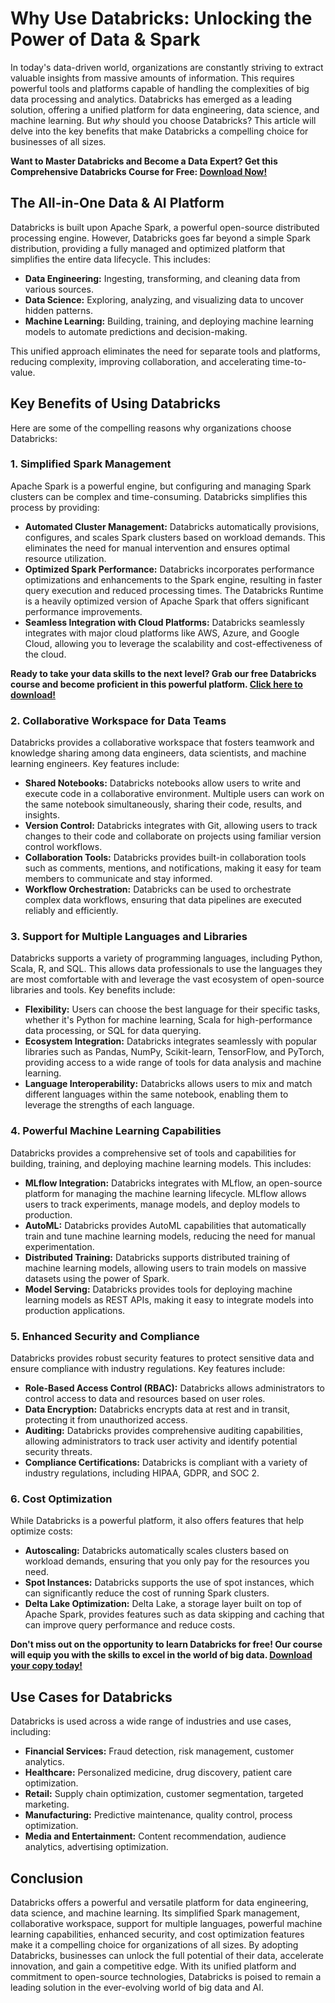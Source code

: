# Why Use Databricks: Unlocking the Power of Data & Spark

In today's data-driven world, organizations are constantly striving to extract valuable insights from massive amounts of information. This requires powerful tools and platforms capable of handling the complexities of big data processing and analytics. Databricks has emerged as a leading solution, offering a unified platform for data engineering, data science, and machine learning. But *why* should you choose Databricks? This article will delve into the key benefits that make Databricks a compelling choice for businesses of all sizes.

**Want to Master Databricks and Become a Data Expert? Get this Comprehensive Databricks Course for Free: [Download Now!](https://udemywork.com/why-use-databricks)**

## The All-in-One Data & AI Platform

Databricks is built upon Apache Spark, a powerful open-source distributed processing engine. However, Databricks goes far beyond a simple Spark distribution, providing a fully managed and optimized platform that simplifies the entire data lifecycle. This includes:

*   **Data Engineering:** Ingesting, transforming, and cleaning data from various sources.
*   **Data Science:** Exploring, analyzing, and visualizing data to uncover hidden patterns.
*   **Machine Learning:** Building, training, and deploying machine learning models to automate predictions and decision-making.

This unified approach eliminates the need for separate tools and platforms, reducing complexity, improving collaboration, and accelerating time-to-value.

## Key Benefits of Using Databricks

Here are some of the compelling reasons why organizations choose Databricks:

### 1. Simplified Spark Management

Apache Spark is a powerful engine, but configuring and managing Spark clusters can be complex and time-consuming. Databricks simplifies this process by providing:

*   **Automated Cluster Management:** Databricks automatically provisions, configures, and scales Spark clusters based on workload demands. This eliminates the need for manual intervention and ensures optimal resource utilization.
*   **Optimized Spark Performance:** Databricks incorporates performance optimizations and enhancements to the Spark engine, resulting in faster query execution and reduced processing times. The Databricks Runtime is a heavily optimized version of Apache Spark that offers significant performance improvements.
*   **Seamless Integration with Cloud Platforms:** Databricks seamlessly integrates with major cloud platforms like AWS, Azure, and Google Cloud, allowing you to leverage the scalability and cost-effectiveness of the cloud.

**Ready to take your data skills to the next level?  Grab our free Databricks course and become proficient in this powerful platform. [Click here to download!](https://udemywork.com/why-use-databricks)**

### 2. Collaborative Workspace for Data Teams

Databricks provides a collaborative workspace that fosters teamwork and knowledge sharing among data engineers, data scientists, and machine learning engineers. Key features include:

*   **Shared Notebooks:** Databricks notebooks allow users to write and execute code in a collaborative environment. Multiple users can work on the same notebook simultaneously, sharing their code, results, and insights.
*   **Version Control:** Databricks integrates with Git, allowing users to track changes to their code and collaborate on projects using familiar version control workflows.
*   **Collaboration Tools:** Databricks provides built-in collaboration tools such as comments, mentions, and notifications, making it easy for team members to communicate and stay informed.
*   **Workflow Orchestration:** Databricks can be used to orchestrate complex data workflows, ensuring that data pipelines are executed reliably and efficiently.

### 3. Support for Multiple Languages and Libraries

Databricks supports a variety of programming languages, including Python, Scala, R, and SQL. This allows data professionals to use the languages they are most comfortable with and leverage the vast ecosystem of open-source libraries and tools. Key benefits include:

*   **Flexibility:** Users can choose the best language for their specific tasks, whether it's Python for machine learning, Scala for high-performance data processing, or SQL for data querying.
*   **Ecosystem Integration:** Databricks integrates seamlessly with popular libraries such as Pandas, NumPy, Scikit-learn, TensorFlow, and PyTorch, providing access to a wide range of tools for data analysis and machine learning.
*   **Language Interoperability:** Databricks allows users to mix and match different languages within the same notebook, enabling them to leverage the strengths of each language.

### 4. Powerful Machine Learning Capabilities

Databricks provides a comprehensive set of tools and capabilities for building, training, and deploying machine learning models. This includes:

*   **MLflow Integration:** Databricks integrates with MLflow, an open-source platform for managing the machine learning lifecycle. MLflow allows users to track experiments, manage models, and deploy models to production.
*   **AutoML:** Databricks provides AutoML capabilities that automatically train and tune machine learning models, reducing the need for manual experimentation.
*   **Distributed Training:** Databricks supports distributed training of machine learning models, allowing users to train models on massive datasets using the power of Spark.
*   **Model Serving:** Databricks provides tools for deploying machine learning models as REST APIs, making it easy to integrate models into production applications.

### 5. Enhanced Security and Compliance

Databricks provides robust security features to protect sensitive data and ensure compliance with industry regulations. Key features include:

*   **Role-Based Access Control (RBAC):** Databricks allows administrators to control access to data and resources based on user roles.
*   **Data Encryption:** Databricks encrypts data at rest and in transit, protecting it from unauthorized access.
*   **Auditing:** Databricks provides comprehensive auditing capabilities, allowing administrators to track user activity and identify potential security threats.
*   **Compliance Certifications:** Databricks is compliant with a variety of industry regulations, including HIPAA, GDPR, and SOC 2.

### 6. Cost Optimization

While Databricks is a powerful platform, it also offers features that help optimize costs:

*   **Autoscaling:** Databricks automatically scales clusters based on workload demands, ensuring that you only pay for the resources you need.
*   **Spot Instances:** Databricks supports the use of spot instances, which can significantly reduce the cost of running Spark clusters.
*   **Delta Lake Optimization:** Delta Lake, a storage layer built on top of Apache Spark, provides features such as data skipping and caching that can improve query performance and reduce costs.

**Don't miss out on the opportunity to learn Databricks for free! Our course will equip you with the skills to excel in the world of big data. [Download your copy today!](https://udemywork.com/why-use-databricks)**

## Use Cases for Databricks

Databricks is used across a wide range of industries and use cases, including:

*   **Financial Services:** Fraud detection, risk management, customer analytics.
*   **Healthcare:** Personalized medicine, drug discovery, patient care optimization.
*   **Retail:** Supply chain optimization, customer segmentation, targeted marketing.
*   **Manufacturing:** Predictive maintenance, quality control, process optimization.
*   **Media and Entertainment:** Content recommendation, audience analytics, advertising optimization.

## Conclusion

Databricks offers a powerful and versatile platform for data engineering, data science, and machine learning. Its simplified Spark management, collaborative workspace, support for multiple languages, powerful machine learning capabilities, enhanced security, and cost optimization features make it a compelling choice for organizations of all sizes. By adopting Databricks, businesses can unlock the full potential of their data, accelerate innovation, and gain a competitive edge. With its unified platform and commitment to open-source technologies, Databricks is poised to remain a leading solution in the ever-evolving world of big data and AI.
